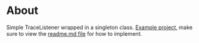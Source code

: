 ﻿# About

Simple TraceListener wrapped in a singleton class. [Example project](https://github.com/karenpayneoregon/visual-basic-getting-started/tree/master/TraceListenerBasic), make sure to view the [readme.md file](https://github.com/karenpayneoregon/visual-basic-getting-started/blob/master/TraceListenerBasic/readme.md) for how to implement.